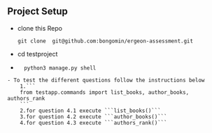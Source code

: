 ## Project Setup

- clone this Repo
   ```
   git clone  git@github.com:bongomin/ergeon-assessment.git
   ```

- cd testproject
- ```
    python3 manage.py shell
```
- To test the different questions follow the instructions below
    1.```
    from testapp.commands import list_books, author_books, authors_rank
    ```
    2.for question 4.1 execute ```list_books()```
    3.for question 4.2 execute ```author_books()```
    4.for question 4.3 execute ```authors_rank()```
